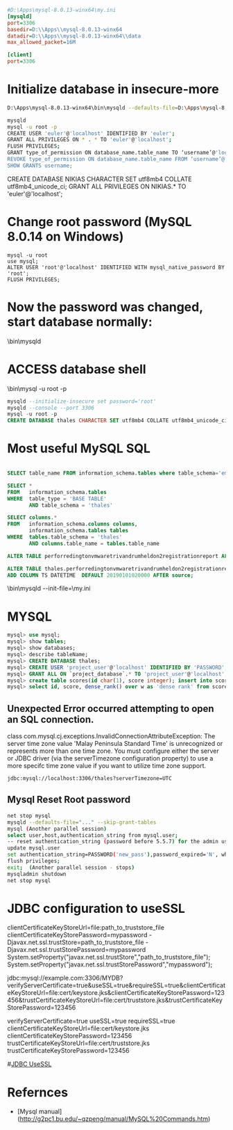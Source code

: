 ```ini
#D:\Apps\mysql-8.0.13-winx64\my.ini
[mysqld]
port=3306
basedir=D:\\Apps\\mysql-8.0.13-winx64
datadir=D:\\Apps\\mysql-8.0.13-winx64\\data
max_allowed_packet=16M

[client]
port=3306
```

# Initialize database in insecure-more
```bash
D:\Apps\mysql-8.0.13-winx64\bin\mysqld --defaults-file=D:\Apps\mysql-8.0.13-winx64\my.ini --initialize-insecure --console

mysqld
mysql -u root -p
CREATE USER 'euler'@'localhost' IDENTIFIED BY 'euler';
GRANT ALL PRIVILEGES ON * . * TO 'euler'@'localhost';
FLUSH PRIVILEGES;
GRANT type_of_permission ON database_name.table_name TO ‘username’@'localhost’;
REVOKE type_of_permission ON database_name.table_name FROM ‘username’@‘localhost’;
SHOW GRANTS username;
```

CREATE DATABASE NIKIAS CHARACTER SET utf8mb4 COLLATE utf8mb4_unicode_ci;
GRANT ALL PRIVILEGES ON NIKIAS.* TO 'euler'@'localhost';

# Change root password (MySQL 8.0.14 on Windows)
```
mysql -u root
use mysql;
ALTER USER 'root'@'localhost' IDENTIFIED WITH mysql_native_password BY 'root';
FLUSH PRIVILEGES;
```

# Now the password was changed, start database normally:

<MYSQLDIR>\bin\mysqld
# ACCESS database shell
<MYSQLDIR>\bin\mysql -u root -p

```SQL
mysqld --initialize-insecure set password='root'
mysqld --console --port 3306
mysql -u root -p
CREATE DATABASE thales CHARACTER SET utf8mb4 COLLATE utf8mb4_unicode_ci;
```


# Most useful MySQL SQL
```sql

SELECT table_name FROM information_schema.tables where table_schema='emp';

SELECT * 
FROM   information_schema.tables 
WHERE  table_type = 'BASE TABLE' 
       AND table_schema = 'thales' 

SELECT columns.* 
FROM   information_schema.columns columns, 
       information_schema.tables tables 
WHERE  tables.table_schema = 'thales' 
       AND columns.table_name = tables.table_name

ALTER TABLE perforredingtonvmwaretrivandrumheldon2registrationreport ALTER j SET DEFAULT 1000;

ALTER TABLE thales.perforredingtonvmwaretrivandrumheldon2registrationreport
ADD COLUMN TS DATETIME  DEFAULT 20190101020000 AFTER source;
```

<MYSQLDIR>\bin\mysqld --init-file=<MYSQLDIR>\my.ini
  
# MYSQL
```sql
mysql> use mysql;
mysql> show tables;
mysql> show databases;
mysql> describe tableName;
mysql> CREATE DATABASE thales;
mysql> CREATE USER 'project_user'@'localhost' IDENTIFIED BY 'PASSWORD';
mysql> GRANT ALL ON `project_database`.* TO 'project_user'@'localhost';
mysql> create table scores(id char(1), score integer); insert into scores('a', 12); insert into scores values('d', 14);
mysql> select id, score, dense_rank() over w as 'dense rank' from scores window w as (order by score desc);
```

## Unexpected Error occurred attempting to open an SQL connection.
class com.mysql.cj.exceptions.InvalidConnectionAttributeException: The server time zone value 'Malay Peninsula Standard Time' is unrecognized or represents more than one time zone. You must configure either the server or JDBC driver (via the serverTimezone configuration property) to use a more specifc time zone value if you want to utilize time zone support.
```
jdbc:mysql://localhost:3306/thales?serverTimezone=UTC
```

## Mysql Reset Root password
```bash
net stop mysql 
mysqld --defaults-file="..." --skip-grant-tables 
mysql (Another parallel session)
select user,host,authentication_string from mysql.user; 
-- reset authentication_string (password before 5.5.7) for the admin user ...
update mysql.user  
set authentication_string=PASSWORD('new_pass'),password_expired='N', where user='root'; 
flush privileges; 
exit;  (Another parallel session - stops)
mysqladmin shutdown 
net stop mysql 
```

# JDBC configuration to useSSL
clientCertificateKeyStoreUrl=file:path_to_truststore_file 
clientCertificateKeyStorePassword=mypassword
-Djavax.net.ssl.trustStore=path_to_truststore_file 
-Djavax.net.ssl.trustStorePassword=mypassword
System.setProperty("javax.net.ssl.trustStore","path_to_truststore_file"); 
System.setProperty("javax.net.ssl.trustStorePassword","mypassword");

jdbc:mysql://example.com:3306/MYDB?verifyServerCertificate=true&useSSL=true&requireSSL=true&clientCertificateKeyStoreUrl=file:cert/keystore.jks&clientCertificateKeyStorePassword=123456&trustCertificateKeyStoreUrl=file:cert/truststore.jks&trustCertificateKeyStorePassword=123456

verifyServerCertificate=true
useSSL=true
requireSSL=true
clientCertificateKeyStoreUrl=file:cert/keystore.jks
clientCertificateKeyStorePassword=123456
trustCertificateKeyStoreUrl=file:cert/truststore.jks
trustCertificateKeyStorePassword=123456

#[JDBC UseSSL](https://dev.mysql.com/doc/connector-j/5.1/en/connector-j-reference-using-ssl.html)
  
# Refernces
* [Mysql manual] (http://g2pc1.bu.edu/~qzpeng/manual/MySQL%20Commands.htm)
